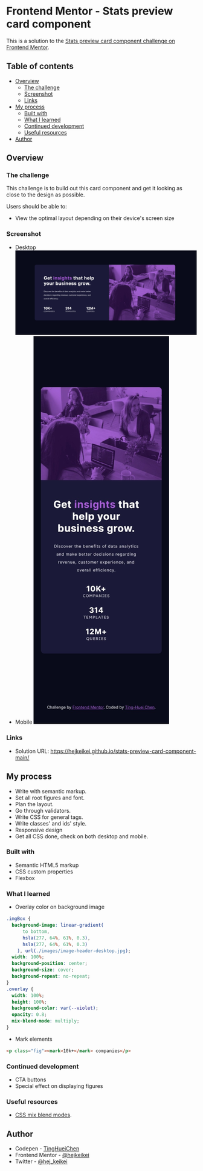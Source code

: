 # Frontend Mentor - Stats preview card component

This is a solution to the [Stats preview card component challenge on Frontend Mentor](https://www.frontendmentor.io/challenges/stats-preview-card-component-8JqbgoU62).

## Table of contents

- [Overview](#overview)
  - [The challenge](#the-challenge)
  - [Screenshot](#screenshot)
  - [Links](#links)
- [My process](#my-process)
  - [Built with](#built-with)
  - [What I learned](#what-i-learned)
  - [Continued development](#continued-development)
  - [Useful resources](#useful-resources)
- [Author](#author)

## Overview

### The challenge

This challenge is to build out this card component and get it looking as close to the design as possible.

Users should be able to:

- View the optimal layout depending on their device's screen size

### Screenshot

- Desktop
  ![screenshot](./screenshot_desktop.jpg)
- Mobile
  ![screenshot](./screenshot_mobile.jpg)

### Links

- Solution URL: https://hejkeikei.github.io/stats-preview-card-component-main/

## My process

- Write with semantic markup.
- Set all root figures and font.
- Plan the layout.
- Go through validators.
- Write CSS for general tags.
- Write classes' and ids' style.
- Responsive design
- Get all CSS done, check on both desktop and mobile.

### Built with

- Semantic HTML5 markup
- CSS custom properties
- Flexbox

### What I learned

- Overlay color on background image

```css
.imgBox {
  background-image: linear-gradient(
      to bottom,
      hsla(277, 64%, 61%, 0.3),
      hsla(277, 64%, 61%, 0.3)
    ), url(./images/image-header-desktop.jpg);
  width: 100%;
  background-position: center;
  background-size: cover;
  background-repeat: no-repeat;
}
.overlay {
  width: 100%;
  height: 100%;
  background-color: var(--violet);
  opacity: 0.8;
  mix-blend-mode: multiply;
}
```

- Mark elements

```html
<p class="fig"><mark>10k+</mark> companies</p>
```

### Continued development

- CTA buttons
- Special effect on displaying figures

### Useful resources

- [CSS mix blend modes](https://css-tricks.com/basics-css-blend-modes/).

## Author

- Codepen - [TingHueiChen](https://codepen.io/TingHueiChen)
- Frontend Mentor - [@hejkeikei](https://www.frontendmentor.io/profile/hejkeikei)
- Twitter - [@hej_keikei](https://twitter.com/hej_keikei)
